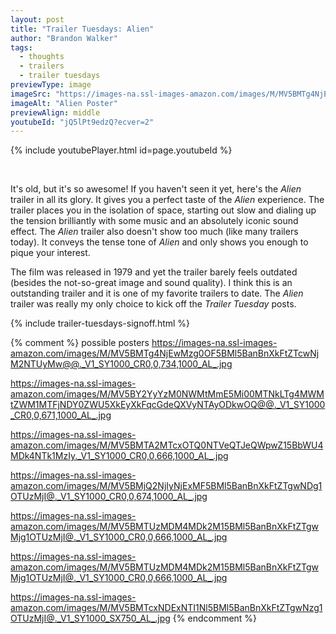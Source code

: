 ```yaml
---
layout: post
title: "Trailer Tuesdays: Alien"
author: "Brandon Walker"
tags:
  - thoughts
  - trailers
  - trailer tuesdays
previewType: image
imageSrc: "https://images-na.ssl-images-amazon.com/images/M/MV5BMTg4NjEwMzg0OF5BMl5BanBnXkFtZTcwNjM2NTUyMw@@._V1_SY1000_CR0,0,734,1000_AL_.jpg"
imageAlt: "Alien Poster"
previewAlign: middle
youtubeId: "jQ5lPt9edzQ?ecver=2"
---
```


{% include youtubePlayer.html id=page.youtubeId %}

<br>

It's old, but it's so awesome! If you haven't seen it yet, here's the _Alien_ trailer in all its glory. It gives you a perfect taste of the _Alien_ experience. The trailer places you in the isolation of space, starting out slow and dialing up the tension brilliantly with some music and an absolutely iconic sound effect. The _Alien_ trailer also doesn't show too much (like many trailers today). It conveys the tense tone of _Alien_ and only shows you enough to pique your interest.

The film was released in 1979 and yet the trailer barely feels outdated (besides the not-so-great image and sound quality). I think this is an outstanding trailer and it is one of my favorite trailers to date. The _Alien_ trailer was really my only choice to kick off the _Trailer Tuesday_ posts.

{% include trailer-tuesdays-signoff.html %}

{% comment %} possible posters
https://images-na.ssl-images-amazon.com/images/M/MV5BMTg4NjEwMzg0OF5BMl5BanBnXkFtZTcwNjM2NTUyMw@@._V1_SY1000_CR0,0,734,1000_AL_.jpg

https://images-na.ssl-images-amazon.com/images/M/MV5BY2YyYzM0NWMtMmE5Mi00MTNkLTg4MWMtZWM1MTFjNDY0ZWU5XkEyXkFqcGdeQXVyNTAyODkwOQ@@._V1_SY1000_CR0,0,671,1000_AL_.jpg

https://images-na.ssl-images-amazon.com/images/M/MV5BMTA2MTcxOTQ0NTVeQTJeQWpwZ15BbWU4MDk4NTk1MzIy._V1_SY1000_CR0,0,666,1000_AL_.jpg

https://images-na.ssl-images-amazon.com/images/M/MV5BMjQ2NjIyNjExMF5BMl5BanBnXkFtZTgwNDg1OTUzMjI@._V1_SY1000_CR0,0,674,1000_AL_.jpg

https://images-na.ssl-images-amazon.com/images/M/MV5BMTUzMDM4MDk2M15BMl5BanBnXkFtZTgwMjg1OTUzMjI@._V1_SY1000_CR0,0,666,1000_AL_.jpg

https://images-na.ssl-images-amazon.com/images/M/MV5BMTUzMDM4MDk2M15BMl5BanBnXkFtZTgwMjg1OTUzMjI@._V1_SY1000_CR0,0,666,1000_AL_.jpg

https://images-na.ssl-images-amazon.com/images/M/MV5BMTcxNDExNTI1Nl5BMl5BanBnXkFtZTgwNzg1OTUzMjI@._V1_SY1000_SX750_AL_.jpg
{% endcomment %}
